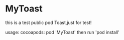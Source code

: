 # MyToast
this is a test public pod Toast,just for test!

usage:
cocoapods:
pod 'MyToast'
then run 'pod install' 
